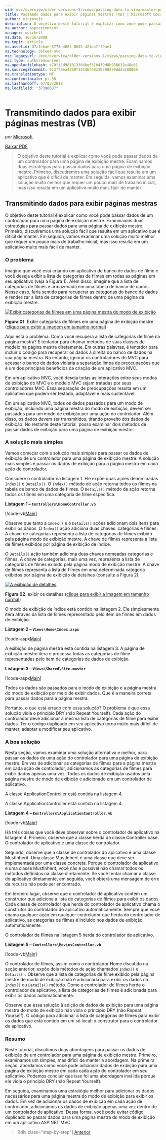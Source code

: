 ```yaml
---
uid: mvc/overview/older-versions-1/views/passing-data-to-view-master-pages-vb
title: Passando dados para exibir páginas mestras (VB) | Microsoft Docs
author: microsoft
description: O objetivo deste tutorial é explicar como você pode passar dados de um controlador para uma página de exibição mestre. Examinamos duas estratégias para passar dados para uma exibição m...
ms.author: aspnetcontent
manager: wpickett
ms.date: 10/16/2008
ms.topic: article
ms.assetid: 37a1ebae-8773-408f-8645-d21da7ff9ae1
ms.technology: dotnet-mvc
msc.legacyurl: /mvc/overview/older-versions-1/views/passing-data-to-view-master-pages-vb
msc.type: authoredcontent
ms.openlocfilehash: e70f15d98101336dbef31b4f9d8b958632e46c01
ms.sourcegitcommit: 953ff9ea4369f154d6fd0239599279ddd3280009
ms.translationtype: MT
ms.contentlocale: pt-BR
ms.lasthandoff: 07/03/2018
ms.locfileid: "37388507"
---
```

<a name="passing-data-to-view-master-pages-vb"></a>Transmitindo dados para exibir páginas mestras (VB)
====================
por [Microsoft](https://github.com/microsoft)

[Baixar PDF](http://download.microsoft.com/download/e/f/3/ef3f2ff6-7424-48f7-bdaa-180ef64c3490/ASPNET_MVC_Tutorial_13_VB.pdf)

> O objetivo deste tutorial é explicar como você pode passar dados de um controlador para uma página de exibição mestre. Examinamos duas estratégias para passar dados para uma página de exibição mestre. Primeiro, discutiremos uma solução fácil que resulta em um aplicativo que é difícil de manter. Em seguida, vamos examinar uma solução muito melhor que requer um pouco mais de trabalho inicial, mas isso resulta em um aplicativo muito mais fácil de manter.


## <a name="passing-data-to-view-master-pages"></a>Transmitindo dados para exibir páginas mestras

O objetivo deste tutorial é explicar como você pode passar dados de um controlador para uma página de exibição mestre. Examinamos duas estratégias para passar dados para uma página de exibição mestre. Primeiro, discutiremos uma solução fácil que resulta em um aplicativo que é difícil de manter. Em seguida, vamos examinar uma solução muito melhor que requer um pouco mais de trabalho inicial, mas isso resulta em um aplicativo muito mais fácil de manter.

### <a name="the-problem"></a>O problema

Imagine que você está criando um aplicativo de banco de dados de filme e você deseja exibir a lista de categorias de filmes em todas as páginas em seu aplicativo (veja a Figura 1). Além disso, imagine que a lista de categorias de filmes é armazenada em uma tabela de banco de dados. Nesse caso, faria sentido para recuperar as categorias do banco de dados e renderizar a lista de categorias de filmes dentro de uma página de exibição mestre.


[![Exibir categorias de filmes em uma página mestra do modo de exibição](passing-data-to-view-master-pages-vb/_static/image2.png)](passing-data-to-view-master-pages-vb/_static/image1.png)

**Figura 01**: Exibir categorias de filmes em uma página de exibição mestre ([clique para exibir a imagem em tamanho normal](passing-data-to-view-master-pages-vb/_static/image3.png))


Aqui está o problema. Como você recupera a lista de categorias de filme na página mestra? É tentador para chamar métodos de suas classes de modelo na página mestra diretamente. Em outras palavras, é tentador para incluir o código para recuperar os dados à direita do banco de dados na sua página mestra. No entanto, ignorar os controladores de MVC para acessar o banco de dados violaria a separação limpa de preocupações que é um dos principais benefícios da criação de um aplicativo MVC.

Em um aplicativo MVC, você deseja todas as interações entre seus modos de exibição do MVC e o modelo MVC sejam tratadas por seus controladores MVC. Essa separação de preocupações resulta em um aplicativo que podem ser testado, adaptável e mais sustentável.

Em um aplicativo MVC, todos os dados passados para um modo de exibição, incluindo uma página mestra do modo de exibição, devem ser passados para um modo de exibição por uma ação do controlador. Além disso, os dados devem ser transmitidos, tirando proveito dos dados de exibição. No restante deste tutorial, posso examinar dois métodos de passar dados de exibição para uma página de exibição mestre.

### <a name="the-simple-solution"></a>A solução mais simples

Vamos começar com a solução mais simples para passar os dados de exibição de um controlador para uma página de exibição mestre. A solução mais simples é passar os dados de exibição para a página mestra em cada ação de controlador.

Considere o controlador na listagem 1. Ele expõe duas ações denominadas `Index()` e `Details()`. O `Index()` método de ação retorna todos os filmes na tabela de banco de dados de filmes. O `Details()` método de ação retorna todos os filmes em uma categoria de filme específica.

**Listagem 1 – `Controllers\HomeController.vb`**

[!code-vb[Main](passing-data-to-view-master-pages-vb/samples/sample1.vb)]

Observe que tanto a `Index()` e o `Details()` ações adicionam dois itens para exibir os dados. O `Index()` ação adiciona duas chaves: categorias e filmes. A chave de categorias representa a lista de categorias de filmes exibido pela página modo de exibição mestre. A chave de filmes representa a lista de filmes exibidos por página de exibição de índice.

O `Details()` ação também adiciona duas chaves nomeadas categorias e filmes. A chave de categorias, mais uma vez, representa a lista de categorias de filmes exibido pela página modo de exibição mestre. A chave de filmes representa a lista de filmes em uma determinada categoria exibidos por página de exibição de detalhes (consulte a Figura 2).


[![A exibição de detalhes](passing-data-to-view-master-pages-vb/_static/image5.png)](passing-data-to-view-master-pages-vb/_static/image4.png)

**Figura 02**: exibir os detalhes ([clique para exibir a imagem em tamanho normal](passing-data-to-view-master-pages-vb/_static/image6.png))


O modo de exibição de índice está contido na listagem 2. Ele simplesmente itera através da lista de filmes representado pelo item de filmes em dados de exibição.

**Listagem 2 – `Views\Home\Index.aspx`**

[!code-aspx[Main](passing-data-to-view-master-pages-vb/samples/sample2.aspx)]

A exibição de página mestra está contida na listagem 3. A página de exibição mestre itera e processa todas as categorias de filme representadas pelo item de categorias de dados de exibição.

**Listagem 3 – `Views\Shared\Site.master`**

[!code-aspx[Main](passing-data-to-view-master-pages-vb/samples/sample3.aspx)]

Todos os dados são passados para o modo de exibição e a página mestra do modo de exibição por meio de exibir dados. Que é a maneira correta para passar dados para a página mestra.

Portanto, o que está errado com essa solução? O problema é que essa solução viola o princípio DRY (não Repeat Yourself). Cada ação do controlador deve adicionar a mesma lista de categorias de filme para exibir dados. Ter o código duplicado em seu aplicativo torna muito mais difícil de manter, adaptar e modificar seu aplicativo.

### <a name="the-good-solution"></a>A boa solução

Nesta seção, vamos examinar uma solução alternativa e melhor, para passar os dados de uma ação do controlador para uma página de exibição mestre. Em vez de adicionar as categorias de filmes para a página mestra em cada ação de controlador, adicionamos as categorias de filmes para exibir dados apenas uma vez. Todos os dados de exibição usados pela página mestre de modo de exibição é adicionado em um controlador de aplicativo.

A classe ApplicationController está contida na listagem 4.

A classe ApplicationController está contida na listagem 4.

**Listagem 4 – `Controllers\ApplicationController.vb`**

[!code-vb[Main](passing-data-to-view-master-pages-vb/samples/sample4.vb)]

Há três coisas que você deve observar sobre o controlador de aplicativo na listagem 4. Primeiro, observe que a classe herda da classe Controller base. O controlador de aplicativo é uma classe de controlador.

Segundo, observe que a classe de controlador do aplicativo é uma classe MustInherit. Uma classe MustInherit é uma classe que deve ser implementada por uma classe concreta. Porque o controlador de aplicativo é uma classe MustInherit, você não é possível não chamar todos os métodos definidos na classe diretamente. Se você tentar chamar a classe do aplicativo diretamente, em seguida, você obterá uma mensagem de erro de recurso não pode ser encontrado.

Em terceiro lugar, observe que o controlador de aplicativo contém um construtor que adiciona a lista de categorias de filmes para exibir os dados. Cada classe de controlador que herda do controlador de aplicativo chama o construtor do controlador do aplicativo automaticamente. Sempre que você chama qualquer ação em qualquer controlador que herda do controlador de aplicativo, as categorias de filmes é incluído nos dados de exibição automaticamente.

O controlador de filmes na listagem 5 herda do controlador de aplicativo.

**Listagem 5 – `Controllers\MoviesController.vb`**

[!code-vb[Main](passing-data-to-view-master-pages-vb/samples/sample5.vb)]

O controlador de filmes, assim como o controlador Home discutido na seção anterior, expõe dois métodos de ação chamados `Index()` e `Details()`. Observe que a lista de categorias de filme exibido pela página mestre de modo de exibição não é adicionada para exibir os dados na `Index()` ou `Details()` método. Como o controlador de filmes herda o controlador de aplicativo, a lista de categorias de filmes é adicionada para exibir os dados automaticamente.

Observe que essa solução à adição de dados de exibição para uma página mestra do modo de exibição não viola o princípio DRY (não Repeat Yourself). O código para adicionar a lista de categorias de filmes para exibir os dados que está contido em um só local: o construtor para o controlador de aplicativo.

### <a name="summary"></a>Resumo

Neste tutorial, discutimos duas abordagens para passar os dados de exibição de um controlador para uma página de exibição mestre. Primeiro, examinamos um simples, mas difícil de manter a abordagem. Na primeira seção, abordamos como você pode adicionar dados de exibição para uma página de exibição mestre em cada cada ação do controlador em seu aplicativo. Podemos concluir que isso foi uma abordagem inválida porque ele viola o princípio DRY (não Repeat Yourself).

Em seguida, examinamos uma estratégia melhor para adicionar os dados necessários para uma página mestra do modo de exibição para exibir os dados. Em vez de adicionar os dados de exibição em cada ação de controlador, adicionamos os dados de exibição apenas uma vez dentro de um controlador de aplicativo. Dessa forma, você pode evitar código duplicado ao passar dados para uma página mestra do modo de exibição em um aplicativo ASP.NET MVC.

> [!div class="step-by-step"]
> [Anterior](creating-page-layouts-with-view-master-pages-vb.md)
